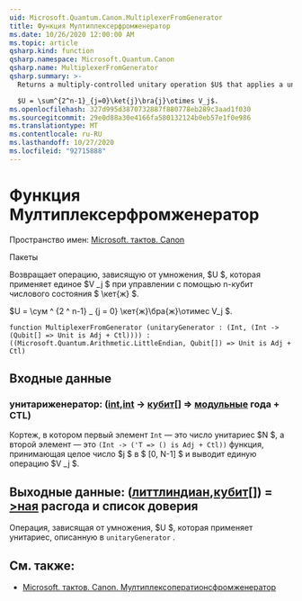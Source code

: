 ```yaml
---
uid: Microsoft.Quantum.Canon.MultiplexerFromGenerator
title: Функция Мултиплексерфромженератор
ms.date: 10/26/2020 12:00:00 AM
ms.topic: article
qsharp.kind: function
qsharp.namespace: Microsoft.Quantum.Canon
qsharp.name: MultiplexerFromGenerator
qsharp.summary: >-
  Returns a multiply-controlled unitary operation $U$ that applies a unitary $V_j$ when controlled by n-qubit number state $\ket{j}$.

  $U = \sum^{2^n-1}_{j=0}\ket{j}\bra{j}\otimes V_j$.
ms.openlocfilehash: 327d995d3870732887f880778eb289c3aad1f030
ms.sourcegitcommit: 29e0d88a30e4166fa580132124b0eb57e1f0e986
ms.translationtype: MT
ms.contentlocale: ru-RU
ms.lasthandoff: 10/27/2020
ms.locfileid: "92715888"
---
```

# <a name="multiplexerfromgenerator-function"></a>Функция Мултиплексерфромженератор

Пространство имен: [Microsoft. тактов. Canon](xref:Microsoft.Quantum.Canon)

Пакеты [](https://nuget.org/packages/)


Возвращает операцию, зависящую от умножения, $U $, которая применяет единое $V _j $ при управлении с помощью n-кубит числового состояния $ \кет{ж} $.

$U = \сум ^ {2 ^ n-1} _ {j = 0} \кет{ж}\бра{ж}\отимес V_j $.

```qsharp
function MultiplexerFromGenerator (unitaryGenerator : (Int, (Int -> (Qubit[] => Unit is Adj + Ctl)))) : ((Microsoft.Quantum.Arithmetic.LittleEndian, Qubit[]) => Unit is Adj + Ctl)
```


## <a name="input"></a>Входные данные

### <a name="unitarygenerator--intint---qubit--unit-adj--ctl"></a>унитариженератор: ([int](xref:microsoft.quantum.lang-ref.int),[int](xref:microsoft.quantum.lang-ref.int) -> [кубит](xref:microsoft.quantum.lang-ref.qubit)[] => [модульные](xref:microsoft.quantum.lang-ref.unit) года + CTL)

Кортеж, в котором первый элемент `Int` — это число унитариес $N $, а второй элемент — это `(Int -> ('T => () is Adj + Ctl))` функция, принимающая целое число $j $ в $ [0, N-1] $ и выводит единую операцию $V _j $.



## <a name="output--littleendianqubit--unit-adj--ctl"></a>Выходные данные: ([литтлиндиан](xref:Microsoft.Quantum.Arithmetic.LittleEndian),[кубит](xref:microsoft.quantum.lang-ref.qubit)[]) = [>ная](xref:microsoft.quantum.lang-ref.unit) расгода и список доверия

Операция, зависящая от умножения, $U $, которая применяет унитариес, описанную в `unitaryGenerator` .

## <a name="see-also"></a>См. также:

- [Microsoft. тактов. Canon. Мултиплексоператионсфромженератор](xref:Microsoft.Quantum.Canon.MultiplexOperationsFromGenerator)